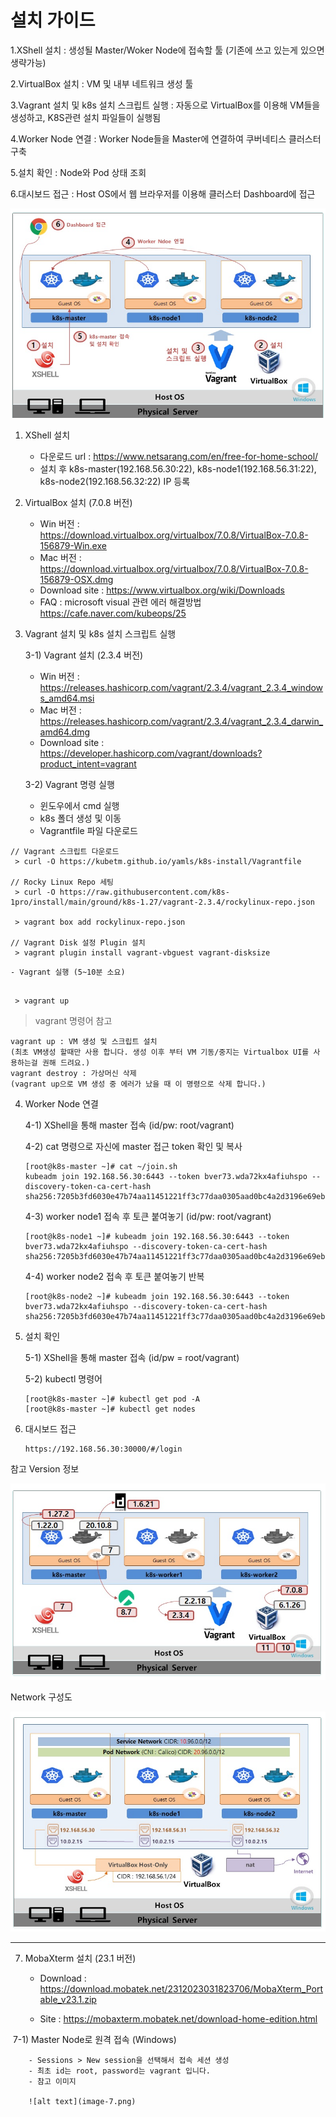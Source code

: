 # 설치 가이드
  
1.XShell 설치 : 생성될 Master/Woker Node에 접속할 툴 (기존에 쓰고 있는게 있으면 생략가능)

2.VirtualBox 설치 : VM 및 내부 네트워크 생성 툴

3.Vagrant 설치 및 k8s 설치 스크립트 실행 : 자동으로 VirtualBox를 이용해 VM들을 생성하고, K8S관련 설치 파일들이 실행됨

4.Worker Node 연결 : Worker Node들을 Master에 연결하여 쿠버네티스 클러스터 구축

5.설치 확인 : Node와 Pod 상태 조회

6.대시보드 접근 : Host OS에서 웹 브라우저를 이용해 클러스터 Dashboard에 접근


![alt text](image.png)


1. XShell 설치
    - 다운로드 url : https://www.netsarang.com/en/free-for-home-school/
    - 설치 후 k8s-master(192.168.56.30:22), k8s-node1(192.168.56.31:22), k8s-node2(192.168.56.32:22) IP 등록

2. VirtualBox 설치 (7.0.8 버전)
    - Win 버전 : https://download.virtualbox.org/virtualbox/7.0.8/VirtualBox-7.0.8-156879-Win.exe
    - Mac 버전 : https://download.virtualbox.org/virtualbox/7.0.8/VirtualBox-7.0.8-156879-OSX.dmg
    - Download site : https://www.virtualbox.org/wiki/Downloads
    - FAQ : microsoft visual 관련 에러 해결방법 https://cafe.naver.com/kubeops/25

3. Vagrant 설치 및 k8s 설치 스크립트 실행

    3-1) Vagrant 설치 (2.3.4 버전)

    - Win 버전 : https://releases.hashicorp.com/vagrant/2.3.4/vagrant_2.3.4_windows_amd64.msi
    - Mac 버전 : https://releases.hashicorp.com/vagrant/2.3.4/vagrant_2.3.4_darwin_amd64.dmg
    - Download site : https://developer.hashicorp.com/vagrant/downloads?product_intent=vagrant

    3-2) Vagrant 명령 실행

    - 윈도우에서 cmd 실행
    - k8s 폴더 생성 및 이동
    - Vagrantfile 파일 다운로드

```console
// Vagrant 스크립트 다운로드
 > curl -O https://kubetm.github.io/yamls/k8s-install/Vagrantfile

// Rocky Linux Repo 세팅
 > curl -O https://raw.githubusercontent.com/k8s-1pro/install/main/ground/k8s-1.27/vagrant-2.3.4/rockylinux-repo.json

 > vagrant box add rockylinux-repo.json

// Vagrant Disk 설정 Plugin 설치 
 > vagrant plugin install vagrant-vbguest vagrant-disksize

```

    - Vagrant 실행 (5~10분 소요)
```console

 > vagrant up
``` 

> vagrant 명령어 참고
    
    vagrant up : VM 생성 및 스크립트 설치
    (최초 VM생성 할때만 사용 합니다. 생성 이후 부터 VM 기동/중지는 Virtualbox UI를 사용하는걸 권해 드려요.)
    vagrant destroy : 가상머신 삭제
    (vagrant up으로 VM 생성 중 에러가 났을 때 이 명령으로 삭제 합니다.)

4. Worker Node 연결

    4-1) XShell을 통해 master 접속 (id/pw: root/vagrant)

    4-2) cat 명령으로 자신에 master 접근 token 확인 및 복사    

    ```
    [root@k8s-master ~]# cat ~/join.sh
    kubeadm join 192.168.56.30:6443 --token bver73.wda72kx4afiuhspo --discovery-token-ca-cert-hash sha256:7205b3fd6030e47b74aa11451221ff3c77daa0305aad0bc4a2d3196e69eb42b7
    ```

    4-3) worker node1 접속 후 토큰 붙여놓기 (id/pw: root/vagrant)

    ```
    [root@k8s-node1 ~]# kubeadm join 192.168.56.30:6443 --token bver73.wda72kx4afiuhspo --discovery-token-ca-cert-hash sha256:7205b3fd6030e47b74aa11451221ff3c77daa0305aad0bc4a2d3196e69eb42b7
    ```

    4-4) worker node2 접속 후 토큰 붙여놓기 반복

    ```
    [root@k8s-node2 ~]# kubeadm join 192.168.56.30:6443 --token bver73.wda72kx4afiuhspo --discovery-token-ca-cert-hash sha256:7205b3fd6030e47b74aa11451221ff3c77daa0305aad0bc4a2d3196e69eb42b7
    ```

5. 설치 확인

    5-1) XShell을 통해 master 접속 (id/pw = root/vagrant)

    5-2) kubectl 명령어

    ```
    [root@k8s-master ~]# kubectl get pod -A
    [root@k8s-master ~]# kubectl get nodes
    ```

6. 대시보드 접근

    ```
    https://192.168.56.30:30000/#/login
    ```

참고
Version 정보 


![alt text](image-1.png)


Network 구성도

![alt text](image-2.png)

<hr>

7. MobaXterm 설치 (23.1 버전)
    
    - Download : https://download.mobatek.net/2312023031823706/MobaXterm_Portable_v23.1.zip

    - Site : https://mobaxterm.mobatek.net/download-home-edition.html

​
    7-1) Master Node로 원격 접속 (Windows)
    
        - Sessions > New session을 선택해서 접속 세션 생성
        - 최초 id는 root, password는 vagrant 입니다.
        - 참고 이미지

        ![alt text](image-7.png)

